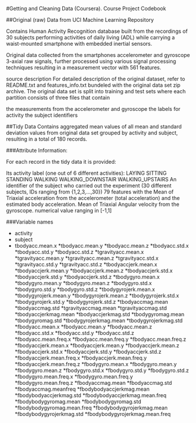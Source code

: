 #Getting and Cleaning Data (Coursera). Course Project Codebook

##Original (raw) Data from UCI Machine Learning Repository

Contains Human Activity Recognition database built from the recordings of 30 subjects performing activities of daily living (ADL) while carrying a waist-mounted smartphone with embedded inertial sensors.

Original data collected from the smartphones accelerometer and gyroscope 3-axial raw signals, further processed using various signal processing techniques resulting in a measurement vector with 561 features.

source
description
For detailed description of the original dataset, refer to README.txt and features_info.txt bundeled with the original data set zip archive. The original data set is split into training and test sets where each partition consists of three files that contain

the measurements from the accelerometer and gyroscope
the labels for activity
the subject identifiers

##Tidy Data
Contains aggregated mean values of all mean and standard deviation values from original data set grouped by activity and subject, resulting in a total of 180 records.

###Attribute Information:

For each record in the tidy data it is provided:

Its activity label (one out of 6 different activities):
LAYING
SITTING
STANDING
WALKING
WALKING_DOWNSTAIR
WALKING_UPSTAIRS
An identifier of the subject who carried out the experiment (30 different subjects, IDs ranging from {1,2,3,...,30})
79 features with the
Mean of Triaxial acceleration from the accelerometer (total acceleration) and the estimated body acceleration.
Mean of Triaxial Angular velocity from the gyroscope.
numerical value ranging in [-1,1]

###Variable names

* activity
* subject
* tbodyacc.mean.x
*tbodyacc.mean.y
*tbodyacc.mean.z
*tbodyacc.std.x
*tbodyacc.std.y
*tbodyacc.std.z
*tgravityacc.mean.x
*tgravityacc.mean.y
*tgravityacc.mean.z
*tgravityacc.std.x
*tgravityacc.std.y
*tgravityacc.std.z
*tbodyaccjerk.mean.x
*tbodyaccjerk.mean.y
*tbodyaccjerk.mean.z
*tbodyaccjerk.std.x
*tbodyaccjerk.std.y
*tbodyaccjerk.std.z
*tbodygyro.mean.x
*tbodygyro.mean.y
*tbodygyro.mean.z
*tbodygyro.std.x
*tbodygyro.std.y
*tbodygyro.std.z
*tbodygyrojerk.mean.x
*tbodygyrojerk.mean.y
*tbodygyrojerk.mean.z
*tbodygyrojerk.std.x
*tbodygyrojerk.std.y
*tbodygyrojerk.std.z
*tbodyaccmag.mean
*tbodyaccmag.std
*tgravityaccmag.mean
*tgravityaccmag.std
*tbodyaccjerkmag.mean
*tbodyaccjerkmag.std
*tbodygyromag.mean
*tbodygyromag.std
*tbodygyrojerkmag.mean
*tbodygyrojerkmag.std
*fbodyacc.mean.x
*fbodyacc.mean.y
*fbodyacc.mean.z
*fbodyacc.std.x
*fbodyacc.std.y
*fbodyacc.std.z
*fbodyacc.mean.freq.x
*fbodyacc.mean.freq.y
*fbodyacc.mean.freq.z
*fbodyaccjerk.mean.x
*fbodyaccjerk.mean.y
*fbodyaccjerk.mean.z
*fbodyaccjerk.std.x
*fbodyaccjerk.std.y
*fbodyaccjerk.std.z
*fbodyaccjerk.mean.freq.x
*fbodyaccjerk.mean.freq.y
*fbodyaccjerk.mean.freq.z
*fbodygyro.mean.x
*fbodygyro.mean.y
*fbodygyro.mean.z
*fbodygyro.std.x
*fbodygyro.std.y
*fbodygyro.std.z
*fbodygyro.mean.freq.x
*fbodygyro.mean.freq.y
*fbodygyro.mean.freq.z
*fbodyaccmag.mean
*fbodyaccmag.std
*fbodyaccmag.meanfreq
*fbodybodyaccjerkmag.mean
*fbodybodyaccjerkmag.std
*fbodybodyaccjerkmag.mean.freq
*fbodybodygyromag.mean
*fbodybodygyromag.std
*fbodybodygyromag.mean.freq
*fbodybodygyrojerkmag.mean
*fbodybodygyrojerkmag.std
*fbodybodygyrojerkmag.mean.freq

